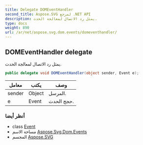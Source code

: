 ```yaml
---
title: Delegate DOMEventHandler
second_title: Aspose.SVG لمرجع .NET API
description: يمثل رد الاتصال لمعالجة الحدث.
type: docs
weight: 890
url: /ar/net/aspose.svg.dom.events/domeventhandler/
---
```

## DOMEventHandler delegate

يمثل رد الاتصال لمعالجة الحدث.

```csharp
public delegate void DOMEventHandler(object sender, Event e);
```

| معامل | يكتب | وصف |
| --- | --- | --- |
| sender | Object | المرسل. |
| e | Event | حجج الحدث. |

### أنظر أيضا

* class [Event](../event/)
* مساحة الاسم [Aspose.Svg.Dom.Events](../../aspose.svg.dom.events/)
* المجسم [Aspose.SVG](../../)



